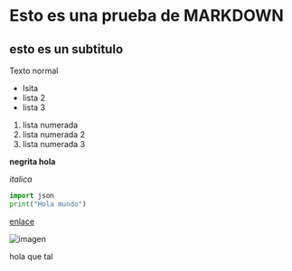 # Esto es una prueba de MARKDOWN
## esto es un subtitulo

Texto normal

- lsita
- lista 2
- lista 3

1. lista numerada
2. lista numerada 2
3. lista numerada 3

**negrita hola**

*italica*

```python
import json
print("Hola mundo")
```

[enlace](https://www.google.com)

![imagen](https://www.google.com)

hola que tal